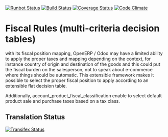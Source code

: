 [![Runbot Status](https://runbot.odoo-community.org/runbot/badge/flat/93/8.0.svg)](https://runbot.odoo-community.org/runbot/repo/github-com-oca-account-fiscal-rule-93)
[![Build Status](https://travis-ci.org/OCA/account-fiscal-rule.svg?branch=8.0)](https://travis-ci.org/OCA/account-fiscal-rule)
[![Coverage Status](https://coveralls.io/repos/OCA/account-fiscal-rule/badge.svg?branch=8.0)](https://coveralls.io/r/OCA/account-fiscal-rule?branch=8.0)
[![Code Climate](https://codeclimate.com/github/OCA/account-fiscal-rule/badges/gpa.svg)](https://codeclimate.com/github/OCA/account-fiscal-rule)

Fiscal Rules (multi-criteria decision tables)
=============================================

with its fiscal position mapping, OpenERP / Odoo may have a limited
ability to apply the proper taxes and mapping depending on the
context, for instance country of origin and destination of the goods
and this could put the fiscal burden on the salesperson, not to speak
about e-commerce where things should be automatic. This extensible
framework makes it possible to select the proper fiscal position to
apply according to an extensible flat decision table.

Additionally, account_product_fiscal_classification enable to select
default product sale and purchase taxes based on a tax class.

Translation Status
------------------
[![Transifex Status](https://www.transifex.com/projects/p/OCA-account-fiscal-rule-8-0/chart/image_png)](https://www.transifex.com/projects/p/OCA-account-fiscal-rule-8-0)
